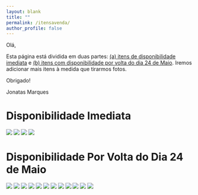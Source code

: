 ```yaml
---
layout: blank
title: ""
permalink: /itensavenda/
author_profile: false
---
```


Olá,

Esta página está dividida em duas partes: [(a) itens de disponibilidade imediata](#disponibilidade-imediata) e [(b) itens com disponibilidade por volta do dia 24 de Maio](#disponibilidade-por-volta-do-dia-24-de-maio). Iremos adicionar mais itens à medida que tirarmos fotos.

Obrigado!

Jonatas Marques

# Disponibilidade Imediata

![](../images/its/005.jpeg)
![](../images/its/006.jpeg)
![](../images/its/007.jpeg)
![](../images/its/008.jpeg)


# Disponibilidade Por Volta do Dia 24 de Maio

![](../images/its/001.jpeg)
![](../images/its/020.jpeg)
![](../images/its/022.jpeg)
![](../images/its/010.jpeg)
![](../images/its/011.jpeg)
![](../images/its/012.jpeg)
![](../images/its/013.jpeg)
![](../images/its/014.jpeg)
![](../images/its/015.jpeg)
![](../images/its/016.jpeg)
![](../images/its/018.jpeg)
![](../images/its/021.jpeg)
